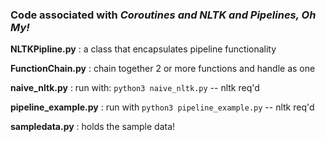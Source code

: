 ### Code associated with _Coroutines and NLTK and Pipelines, Oh My!_ ###


**NLTKPipline.py**      : a class that encapsulates pipeline functionality

**FunctionChain.py**    : chain together 2 or more functions and handle as one 

**naive_nltk.py**       : run with: `python3 naive_nltk.py` -- nltk req'd

**pipeline_example.py** : run with `python3 pipeline_example.py` -- nltk req'd

**sampledata.py**       : holds the sample data!
